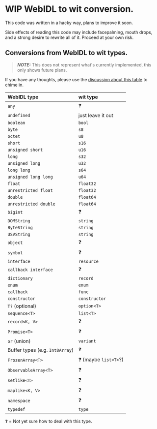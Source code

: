 # WIP WebIDL to wit conversion.
This code was written in a hacky way, plans to improve it soon.

Side effects of reading this code may include facepalming, mouth drops, and a strong desire to rewrite all of it. Proceed at your own risk.


## Conversions from WebIDL to wit types.
> **_NOTE:_** This does not represent what's currently implemented, this only shows future plans.

If you have any thoughts, please use the [discussion about this table](https://github.com/MendyBerger/webidl-wit/discussions/1) to chime in.

| WebIDL type                     | wit type              |
|:--------------------------------|:----------------------|
| `any`                           | ❓                    |
| `undefined`                     | just leave it out     |
| `boolean`                       | `bool`                |
| `byte`                          | `s8`                  |
| `octet`                         | `u8`                  |
| `short`                         | `s16`                 |
| `unsigned short`                | `u16`                 |
| `long`                          | `s32`                 |
| `unsigned long`                 | `u32`                 |
| `long long`                     | `s64`                 |
| `unsigned long long`            | `u64`                 |
| `float`                         | `float32`             |
| `unrestricted float`            | `float32`             |
| `double`                        | `float64`             |
| `unrestricted double`           | `float64`             |
| `bigint`                        | ❓                    |
| `DOMString`                     | `string`              |
| `ByteString`                    | `string`              |
| `USVString`                     | `string`              |
| `object`                        | ❓                    |
| `symbol`                        | ❓                    |
| `interface`                     | `resource`            |
| `callback interface`            | ❓                    |
| `dictionary`                    | `record`              |
| `enum`                          | `enum`                |
| `callback`                      | `func`                |
| `constructor`                   | `constructor`         |
| `T?` (optional)                 | `option<T>`           |
| `sequence<T>`                   | `list<T>`             |
| `record<K, V>`                  | ❓                    |
| `Promise<T>`                    | ❓                    |
| `or` (union)                    | `variant`             |
| Buffer types (e.g. `Int8Array`) | ❓                    |
| `FrozenArray<T>`                | ❓ (maybe `list<T>`?) |
| `ObservableArray<T>`            | ❓                    |
| `setlike<T>`                    | ❓                    |
| `maplike<K, V>`                 | ❓                    |
| `namespace`                     | ❓                    |
| `typedef`                       | `type`                |

❓ = Not yet sure how to deal with this type.
